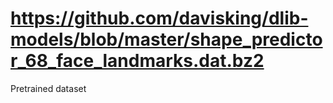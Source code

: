 # https://github.com/davisking/dlib-models/blob/master/shape_predictor_68_face_landmarks.dat.bz2

Pretrained dataset
